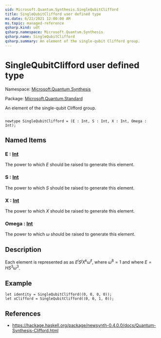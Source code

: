 ```yaml
---
uid: Microsoft.Quantum.Synthesis.SingleQubitClifford
title: SingleQubitClifford user defined type
ms.date: 6/22/2021 12:00:00 AM
ms.topic: managed-reference
qsharp.kind: udt
qsharp.namespace: Microsoft.Quantum.Synthesis
qsharp.name: SingleQubitClifford
qsharp.summary: An element of the single-qubit Clifford group.
---
```


# SingleQubitClifford user defined type

Namespace: [Microsoft.Quantum.Synthesis](xref:Microsoft.Quantum.Synthesis)

Package: [Microsoft.Quantum.Standard](https://nuget.org/packages/Microsoft.Quantum.Standard)


An element of the single-qubit Clifford group.

```qsharp

newtype SingleQubitClifford = (E : Int, S : Int, X : Int, Omega : Int);
```



## Named Items

### E : [Int](xref:microsoft.quantum.qsharp.valueliterals#int-literals)

The power to which $E$ should be raised to generate this element.
### S : [Int](xref:microsoft.quantum.qsharp.valueliterals#int-literals)

The power to which $S$ should be raised to generate this element.
### X : [Int](xref:microsoft.quantum.qsharp.valueliterals#int-literals)

The power to which $X$ should be raised to generate this element.
### Omega : [Int](xref:microsoft.quantum.qsharp.valueliterals#int-literals)

The power to which $\omega$ should be raised to generate this element.

## Description

Each element is represented as as $E^{i} S^{j} X^{k} \omega^{\ell}$, where $\omega^8 = 1$ and where $E = H S^3 \omega^3$.

## Example

```Q#let identity = SingleQubitClifford((0, 0, 0, 0));let xClifford = SingleQubitClifford((0, 0, 1, 0));```

## References

- https://hackage.haskell.org/package/newsynth-0.4.0.0/docs/Quantum-Synthesis-Clifford.html